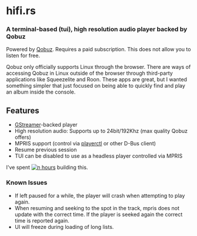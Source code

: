 # hifi.rs

### A terminal-based (tui), high resolution audio player backed by Qobuz

Powered by [Qobuz](https://www.qobuz.com). Requires a paid subscription. This does not allow you to listen for free.

Qobuz only officially supports Linux through the browser. There are ways of accessing Qobuz in Linux outside of the browser through third-party applications like Squeezelite and Roon. These apps are great, but I wanted something simpler that just focused on being able to quickly find and play an album inside the console.

## Features

- [GStreamer](https://gstreamer.freedesktop.org/)-backed player
- High resolution audio: Supports up to 24bit/192Khz (max quality Qobuz offers)
- MPRIS support (control via [playerctl](https://github.com/altdesktop/playerctl) or other D-Bus client)
- Resume previous session
- TUI can be disabled to use as a headless player controlled via MPRIS

I've spent [![n hours](https://wakatime.com/badge/github/iamdb/hifi.rs.svg)](https://wakatime.com/badge/github/iamdb/hifi.rs) building this.

### Known Issues

- If left paused for a while, the player will crash when attempting to play again.
- When resuming and seeking to the spot in the track, mpris does not update with the correct time. If the player is seeked again the correct time is reported again.
- UI will freeze during loading of long lists.
